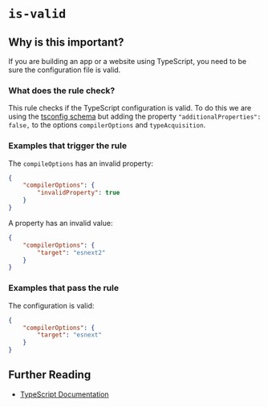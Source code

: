 # `is-valid`

## Why is this important?

If you are building an app or a website using TypeScript, you
need to be sure the configuration file is valid.

### What does the rule check?

This rule checks if the TypeScript configuration is valid.
To do this we are using the
[tsconfig schema][typescript schema] but adding the property
`"additionalProperties": false,` to the options `compilerOptions`
and `typeAcquisition`.

### Examples that **trigger** the rule

The `compileOptions` has an invalid property:

```json
{
    "compilerOptions": {
        "invalidProperty": true
    }
}
```

A property has an invalid value:

```json
{
    "compilerOptions": {
        "target": "esnext2"
    }
}
```

### Examples that **pass** the rule

The configuration is valid:

```json
{
    "compilerOptions": {
        "target": "esnext"
    }
}
```

## Further Reading

* [TypeScript Documentation][typescript docs]

[typescript docs]: https://www.typescriptlang.org/docs/home.html
[typescript schema]: http://json.schemastore.org/tsconfig
